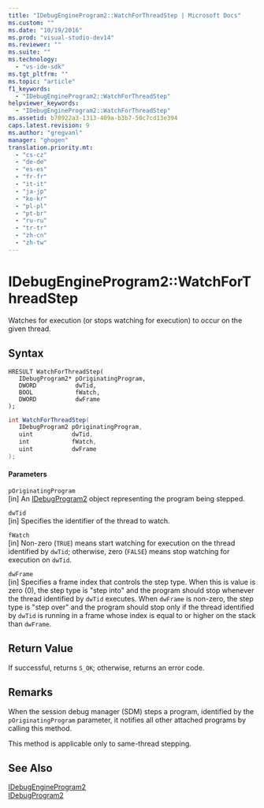 ```yaml
---
title: "IDebugEngineProgram2::WatchForThreadStep | Microsoft Docs"
ms.custom: ""
ms.date: "10/19/2016"
ms.prod: "visual-studio-dev14"
ms.reviewer: ""
ms.suite: ""
ms.technology: 
  - "vs-ide-sdk"
ms.tgt_pltfrm: ""
ms.topic: "article"
f1_keywords: 
  - "IDebugEngineProgram2::WatchForThreadStep"
helpviewer_keywords: 
  - "IDebugEngineProgram2::WatchForThreadStep"
ms.assetid: b70922a3-1313-409a-b3b7-50c7cd13e394
caps.latest.revision: 9
ms.author: "gregvanl"
manager: "ghogen"
translation.priority.mt: 
  - "cs-cz"
  - "de-de"
  - "es-es"
  - "fr-fr"
  - "it-it"
  - "ja-jp"
  - "ko-kr"
  - "pl-pl"
  - "pt-br"
  - "ru-ru"
  - "tr-tr"
  - "zh-cn"
  - "zh-tw"
---
```

# IDebugEngineProgram2::WatchForThreadStep
Watches for execution (or stops watching for execution) to occur on the given thread.  
  
## Syntax  
  
```cpp#  
HRESULT WatchForThreadStep(   
   IDebugProgram2* pOriginatingProgram,  
   DWORD           dwTid,  
   BOOL            fWatch,  
   DWORD           dwFrame  
);  
```  
  
```c#  
int WatchForThreadStep(   
   IDebugProgram2 pOriginatingProgram,  
   uint           dwTid,  
   int            fWatch,  
   uint           dwFrame  
);  
```  
  
#### Parameters  
 `pOriginatingProgram`  
 [in] An [IDebugProgram2](../extensibility/idebugprogram2.md) object representing the program being stepped.  
  
 `dwTid`  
 [in] Specifies the identifier of the thread to watch.  
  
 `fWatch`  
 [in] Non-zero (`TRUE`) means start watching for execution on the thread identified by `dwTid`; otherwise, zero (`FALSE`) means stop watching for execution on `dwTid`.  
  
 `dwFrame`  
 [in] Specifies a frame index that controls the step type. When this is value is zero (0), the step type is "step into" and the program should stop whenever the thread identified by `dwTid` executes. When `dwFrame` is non-zero, the step type is "step over" and the program should stop only if the thread identified by `dwTid` is running in a frame whose index is equal to or higher on the stack than `dwFrame`.  
  
## Return Value  
 If successful, returns `S_OK`; otherwise, returns an error code.  
  
## Remarks  
 When the session debug manager (SDM) steps a program, identified by the `pOriginatingProgram` parameter, it notifies all other attached programs by calling this method.  
  
 This method is applicable only to same-thread stepping.  
  
## See Also  
 [IDebugEngineProgram2](../extensibility/idebugengineprogram2.md)   
 [IDebugProgram2](../extensibility/idebugprogram2.md)